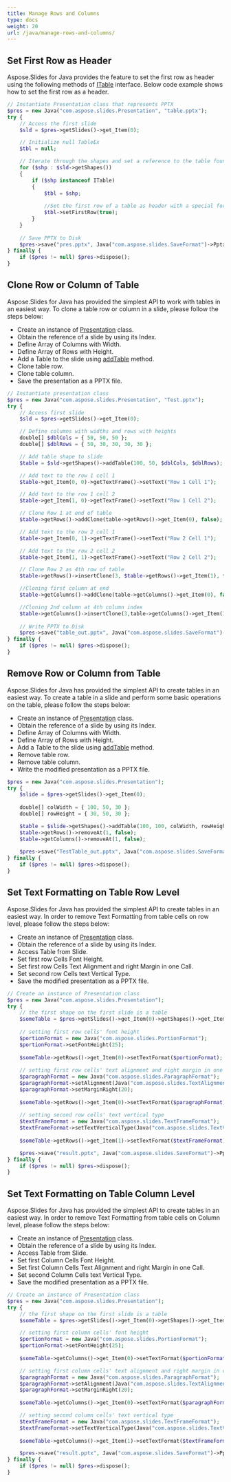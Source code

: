```yaml
---
title: Manage Rows and Columns
type: docs
weight: 20
url: /java/manage-rows-and-columns/
---
```


## **Set First Row as Header**
Aspose.Slides for Java provides the feature to set the first row as header using the following methods of [ITable](https://apireference.aspose.com/slides/java/com.aspose.slides/ITable) interface. Below code example shows how to set the first row as a header.

```php
// Instantiate Presentation class that represents PPTX
$pres = new Java("com.aspose.slides.Presentation", "table.pptx");
try {
    // Access the first slide
    $sld = $pres->getSlides()->get_Item(0);

    // Initialize null TableEx
    $tbl = null;

    // Iterate through the shapes and set a reference to the table found
    for ($shp : $sld->getShapes())
    {
        if ($shp instanceof ITable) 
        {
            $tbl = $shp;
            
            //Set the first row of a table as header with a special formatting.
            $tbl->setFirstRow(true);
        }
    }
    
    // Save PPTX to Disk
    $pres->save("pres.pptx", Java("com.aspose.slides.SaveFormat")->Pptx);
} finally {
    if ($pres != null) $pres->dispose();
}
```

## **Clone Row or Column of Table**
Aspose.Slides for Java has provided the simplest API to work with tables in an easiest way. To clone a table row or column in a slide, please follow the steps below:

- Create an instance of [Presentation](https://apireference.aspose.com/slides/java/com.aspose.slides/Presentation) class.
- Obtain the reference of a slide by using its Index.
- Define Array of Columns with Width.
- Define Array of Rows with Height.
- Add a Table to the slide using [addTable](https://apireference.aspose.com/slides/java/com.aspose.slides/IShapeCollection#addTable-float-float-double:A-double:A-) method.
- Clone table row.
- Clone table column.
- Save the presentation as a PPTX file.

```php
// Instantiate presentation class
$pres = new Java("com.aspose.slides.Presentation", "Test.pptx");
try {
    // Access first slide
    $sld = $pres->getSlides()->get_Item(0);

    // Define columns with widths and rows with heights
    double[] $dblCols = { 50, 50, 50 };
    double[] $dblRows = { 50, 30, 30, 30, 30 };

    // Add table shape to slide
    $table = $sld->getShapes()->addTable(100, 50, $dblCols, $dblRows);

    // Add text to the row 1 cell 1
    $table->get_Item(0, 0)->getTextFrame()->setText("Row 1 Cell 1");

    // Add text to the row 1 cell 2
    $table->get_Item(1, 0)->getTextFrame()->setText("Row 1 Cell 2");

    // Clone Row 1 at end of table
    $table->getRows()->addClone(table->getRows()->get_Item(0), false);

    // Add text to the row 2 cell 1
    $table->get_Item(0, 1)->getTextFrame()->setText("Row 2 Cell 1");

    // Add text to the row 2 cell 2
    $table->get_Item(1, 1)->getTextFrame()->setText("Row 2 Cell 2");

    // Clone Row 2 as 4th row of table
    $table->getRows()->insertClone(3, $table->getRows()->get_Item(1), false);

    //Cloning first column at end
    $table->getColumns()->addClone(table->getColumns()->get_Item(0), false);

    //Cloning 2nd column at 4th column index
    $table->getColumns()->insertClone(3,table->getColumns()->get_Item(1), false);
    
    // Write PPTX to Disk
    $pres->save("table_out.pptx", Java("com.aspose.slides.SaveFormat")->Pptx);
} finally {
    if ($pres != null) $pres->dispose();
}
```

## **Remove Row or Column from Table**
Aspose.Slides for Java has provided the simplest API to create tables in an easiest way. To create a table in a slide and perform some basic operations on the table, please follow the steps below:

- Create an instance of [Presentation](https://apireference.aspose.com/slides/java/com.aspose.slides/Presentation) class.
- Obtain the reference of a slide by using its Index.
- Define Array of Columns with Width.
- Define Array of Rows with Height.
- Add a Table to the slide using [addTable](https://apireference.aspose.com/slides/java/com.aspose.slides/IShapeCollection#addTable-float-float-double:A-double:A-) method.
- Remove table row.
- Remove table column.
- Write the modified presentation as a PPTX file.

```php
$pres = new Java("com.aspose.slides.Presentation");
try {
    $slide = $pres->getSlides()->get_Item(0);
    
    double[] colWidth = { 100, 50, 30 };
    double[] rowHeight = { 30, 50, 30 };

    $table = $slide->getShapes()->addTable(100, 100, colWidth, rowHeight);
    $table->getRows()->removeAt(1, false);
    $table->getColumns()->removeAt(1, false);
    
    $pres->save("TestTable_out.pptx", Java("com.aspose.slides.SaveFormat")->Pptx);
} finally {
    if ($pres != null) $pres->dispose();
}
```

## **Set Text Formatting on Table Row Level**
Aspose.Slides for Java has provided the simplest API to create tables in an easiest way. In order to remove Text Formatting from table cells on row level, please follow the steps below:

- Create an instance of [Presentation](https://apireference.aspose.com/slides/java/com.aspose.slides/Presentation) class.
- Obtain the reference of a slide by using its Index.
- Access Table from Slide.
- Set first row Cells Font Height.
- Set first row Cells Text Alignment and right Margin in one Call.
- Set second row Cells text Vertical Type.
- Save the modified presentation as a PPTX file.

```php
// Create an instance of Presentation class
$pres = new Java("com.aspose.slides.Presentation");
try {
    // the first shape on the first slide is a table
    $someTable = $pres->getSlides()->get_Item(0)->getShapes()->get_Item(0); 
    
    // setting first row cells' font height
    $portionFormat = new Java("com.aspose.slides.PortionFormat");
    $portionFormat->setFontHeight(25);
	
    $someTable->getRows()->get_Item(0)->setTextFormat($portionFormat);
    
    // setting first row cells' text alignment and right margin in one call
    $paragraphFormat = new Java("com.aspose.slides.ParagraphFormat");
    $paragraphFormat->setAlignment(Java("com.aspose.slides.TextAlignment")->Right);
    $paragraphFormat->setMarginRight(20);
	
    $someTable->getRows()->get_Item(0)->setTextFormat($paragraphFormat);
    
    // setting second row cells' text vertical type
    $textFrameFormat = new Java("com.aspose.slides.TextFrameFormat");
    $textFrameFormat->setTextVerticalType(Java("com.aspose.slides.TextVerticalType")->Vertical);
	
    $someTable->getRows()->get_Item(1)->setTextFormat($textFrameFormat);

    $pres->save("result.pptx", Java("com.aspose.slides.SaveFormat")->Pptx);
} finally {
    if ($pres != null) $pres->dispose();
}
```

## **Set Text Formatting on Table Column Level**
Aspose.Slides for Java has provided the simplest API to create tables in an easiest way. In order to remove Text Formatting from table cells on Column level, please follow the steps below:

- Create an instance of [Presentation](https://apireference.aspose.com/slides/java/com.aspose.slides/Presentation) class.
- Obtain the reference of a slide by using its Index.
- Access Table from Slide.
- Set first Column Cells Font Height.
- Set first Column Cells Text Alignment and right Margin in one Call.
- Set second Column Cells text Vertical Type.
- Save the modified presentation as a PPTX file.

```php
// Create an instance of Presentation class
$pres = new Java("com.aspose.slides.Presentation");
try {
    // the first shape on the first slide is a table
    $someTable = $pres->getSlides()->get_Item(0)->getShapes()->get_Item(0)];

    // setting first column cells' font height
    $portionFormat = new Java("com.aspose.slides.PortionFormat");
    $portionFormat->setFontHeight(25);
	
    $someTable->getColumns()->get_Item(0)->setTextFormat($portionFormat);

    // setting first column cells' text alignment and right margin in one call
    $paragraphFormat = new Java("com.aspose.slides.ParagraphFormat");
    $paragraphFormat->setAlignment(Java("com.aspose.slides.TextAlignment")->Right);
    $paragraphFormat->setMarginRight(20);
	
    $someTable->getColumns()->get_Item(0)->setTextFormat($paragraphFormat);

    // setting second column cells' text vertical type
    $textFrameFormat = new Java("com.aspose.slides.TextFrameFormat");
    $textFrameFormat->setTextVerticalType(Java("com.aspose.slides.TextVerticalType")->Vertical);
	
    $someTable->getColumns()->get_Item(1)->setTextFormat($textFrameFormat);

    $pres->save("result.pptx", Java("com.aspose.slides.SaveFormat")->Pptx);
} finally {
    if ($pres != null) $pres->dispose();
}
```